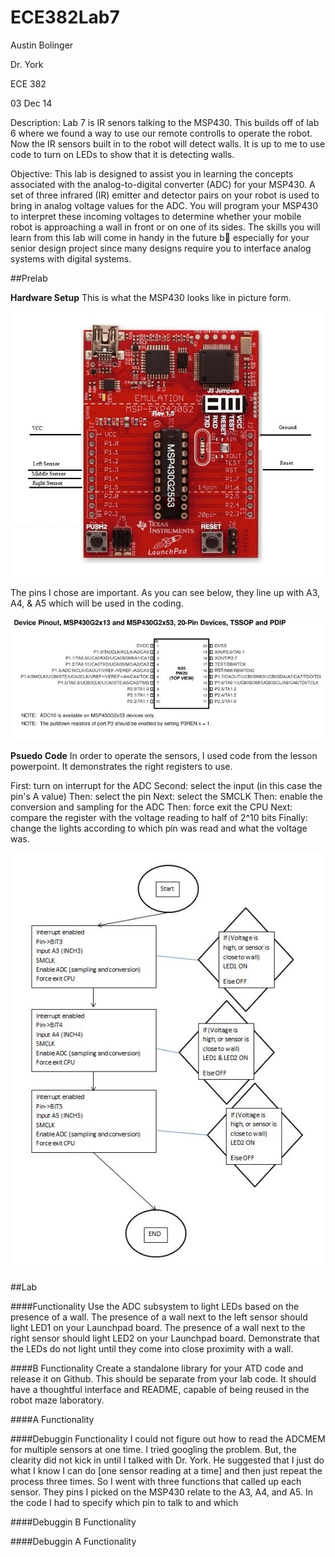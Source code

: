 ECE382Lab7
==========
Austin Bolinger

Dr. York

ECE 382

03 Dec 14


Description: Lab 7 is IR senors talking to the MSP430. This builds off of lab 6 where we found a way to use our remote controlls to operate the robot. Now the IR sensors built in to the robot will detect walls. It is up to me to use code to turn on LEDs to show that it is detecting walls.

Objective: This lab is designed to assist you in learning the concepts associated with the analog-to-digital converter (ADC) for your MSP430. A set of three infrared (IR) emitter and detector pairs on your robot is used to bring in analog voltage values for the ADC. You will program your MSP430 to interpret these incoming voltages to determine whether your mobile robot is approaching a wall in front or on one of its sides. The skills you will learn from this lab will come in handy in the future b especially for your senior design project since many designs require you to interface analog systems with digital systems.

##Prelab

**Hardware Setup**
This is what the MSP430 looks like in picture form.

![MSP430]( https://github.com/Austinbolinger/ECE382Lab7/blob/master/MSP430.JPG?raw=true "MSP430" )

The pins I chose are important. As you can see below, they line up with A3, A4, & A5 which will be used in the coding.

![MSP430 diagram]( https://github.com/Austinbolinger/ECE382Lab7/blob/master/MSP430diagram.JPG?raw=true "MSP430 diagram" )

**Psuedo Code**
In order to operate the sensors, I used code from the lesson powerpoint. It demonstrates the right registers to use.

First: turn on interrupt for the ADC
Second: select the input (in this case the pin's A value)
Then: select the pin
Next: select the SMCLK
Then: enable the conversion and sampling for the ADC
Then: force exit the CPU
Next: compare the register with the voltage reading to half of 2^10 bits
Finally: change the lights according to which pin was read and what the voltage was.

![Flow Chart]( https://github.com/Austinbolinger/ECE382Lab7/blob/master/FlowChart.JPG?raw=true "Flow Chart" )

##Lab

####Functionality
Use the ADC subsystem to light LEDs based on the presence of a wall. The presence of a wall next to the left sensor should light LED1 on your Launchpad board. The presence of a wall next to the right sensor should light LED2 on your Launchpad board. Demonstrate that the LEDs do not light until they come into close proximity with a wall.

####B Functionality
Create a standalone library for your ATD code and release it on Github. This should be separate from your lab code. It should have a thoughtful interface and README, capable of being reused in the robot maze laboratory.

####A Functionality


####Debuggin Functionality
I could not figure out how to read the ADCMEM for multiple sensors at one time. I tried googling the problem. But, the clearity did not kick in until I talked with Dr. York. He suggested that I just do what I know I can do [one sensor reading at a time] and then just repeat the process three times. So I went with three functions that called up each sensor. They pins I picked on the MSP430 relate to the A3, A4, and A5. In the code I had to specify which pin to talk to and which 

####Debuggin B Functionality


####Debuggin A Functionality
